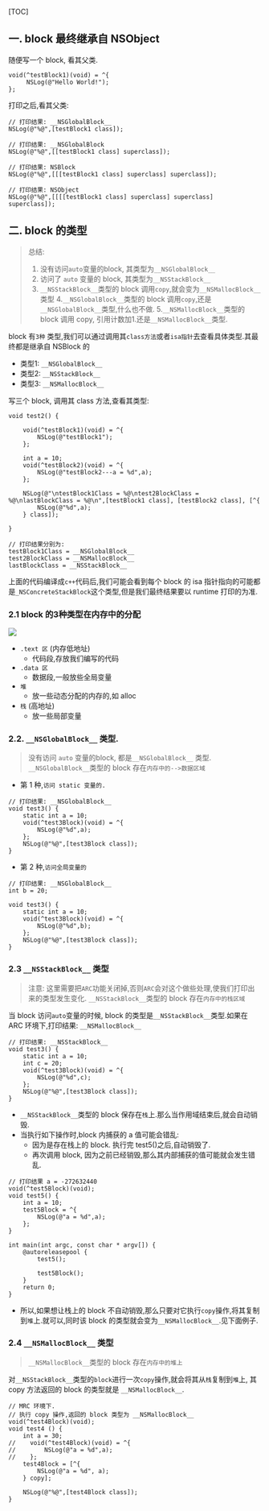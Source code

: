 [TOC]

## 一. block 最终继承自 NSObject

随便写一个 block, 看其父类.

```objc
void(^testBlock1)(void) = ^{
     NSLog(@"Hello World!");
};
```

打印之后,看其父类:

```lldb
// 打印结果: __NSGlobalBlock__
NSLog(@"%@",[testBlock1 class]);

// 打印结果: __NSGlobalBlock
NSLog(@"%@",[[testBlock1 class] superclass]);

// 打印结果: NSBlock
NSLog(@"%@",[[[testBlock1 class] superclass] superclass]);

// 打印结果: NSObject
NSLog(@"%@",[[[[testBlock1 class] superclass] superclass] superclass]);
```

## 二. block 的类型

> 总结:
> 1. 没有访问`auto`变量的block, 其类型为`__NSGlobalBlock__`
> 2. 访问了 `auto` 变量的 block, 其类型为`__NSStackBlock__`
> 3. `__NSStackBlock__`类型的 block 调用`copy`,就会变为`__NSMallocBlock__`类型
> 4.`__NSGlobalBlock__`类型的 block 调用`copy`,还是`__NSGlobalBlock__`类型,什么也不做.
> 5.`__NSMallocBlock__`类型的 block 调用 copy, 引用计数加1.还是`__NSMallocBlock__`类型.

block 有`3种` 类型,我们可以通过调用其`class方法`或者`isa指针`去查看具体类型.其最终都是继承自 NSBlock 的

- 类型1: `__NSGlobalBlock__`
- 类型2: `__NSStackBlock__`
- 类型3: `__NSMallocBlock__`

写三个 block, 调用其 class 方法,查看其类型:

```objc
void test2() {
    
    void(^testBlock1)(void) = ^{
        NSLog(@"testBlock1");
    };
    
    int a = 10;
    void(^testBlock2)(void) = ^{
        NSLog(@"testBlock2---a = %d",a);
    };
    
    NSLog(@"\ntestBlock1Class = %@\ntest2BlockClass = %@\nlastBlockClass = %@\n",[testBlock1 class], [testBlock2 class], [^{
        NSLog(@"%d",a);
    } class]);
    
}

// 打印结果分别为:
testBlock1Class = __NSGlobalBlock__
test2BlockClass = __NSMallocBlock__
lastBlockClass = __NSStackBlock__
```

上面的代码编译成`c++`代码后,我们可能会看到每个 block 的 isa 指针指向的可能都是`_NSConcreteStackBlock`这个类型,但是我们最终结果要以 runtime 打印的为准.

### 2.1 block 的3种类型在内存中的分配

![](https://lh3.googleusercontent.com/kB3iPEIe_xJhbB2qqHdHaB9v34HSLbphjPgKtS5qVInr4KhWIAaymkw3AuE2JB23qxa-EORw0j-RisnUXlF8U48Yi_vT8M9CX-QvC9bFBd0yWFlbMl83WoOK6o7AClG2X2Z1X5xjLv54IM_qfaEbC5MeYRfJ9aWvqJocsUcJN_hd0ZvQUUVwSUxmh5ifzLmXJ3jnbNsjOI-y6zS7K21g7j4hAI9n3zyd_LIBukhrRdYpGpTQIdKwRTzbBEnkZ8UU-QSD6dF_tHvitIngs6PSPI5dU-s0iEAcmN7scO9nqQoqcomn4b_WiqFjp00BucKbF5U1xm0fr-_jpQ97-on7cPoxDLMl4BE4-8coofCo2tslcxJRHZIoPjdrnJTifdLjepFkaWNps4paaPKja5OrLvEeOT5uDZJ31hST62_7N9KSoY-SMXwt1W4gUqlQY_FnXIN5pKP7WjDdShU7m_mpcYKCLivh_Fdv-l1n94ya1d7_AU6LPppwsDXWBHHNEvmDZljDzJER9JSuuLG_MuokKlQRz48LA2di2aPH9O-xPUL7pbKbm0fQv8li3XdA_Sj6jmYEUdl2iNi-mNVlCJZjwWo5FL_LoiFRbvrhYL7YOGEIzPxTBsIzB0QiuQqkCH8=w1652-h1288-no)

- `.text 区` (内存低地址)
    - 代码段,存放我们编写的代码 
- `.data 区`
    - 数据段,一般放些全局变量
- `堆`
    - 放一些动态分配的内存的,如 alloc 
- `栈` (高地址)
    - 放一些局部变量 

### 2.2. `__NSGlobalBlock__` 类型.

> 没有访问 `auto` 变量的block, 都是`__NSGlobalBlock__` 类型.
> `__NSGlobalBlock__`类型的 block 存在`内存中的-->数据区域`

- 第 1 种,`访问 static 变量的.`

```objc
// 打印结果: __NSGlobalBlock__
void test3() {    
    static int a = 10;
    void(^test3Block)(void) = ^{
        NSLog(@"%d",a);
    };
    NSLog(@"%@",[test3Block class]);
}
```

- 第 2 种,`访问全局变量的`

```objc
// 打印结果: __NSGlobalBlock__
int b = 20;

void test3() {
    static int a = 10;
    void(^test3Block)(void) = ^{
        NSLog(@"%d",b);
    };
    NSLog(@"%@",[test3Block class]);
}
```

### 2.3 `__NSStackBlock__` 类型

> 注意: 这里需要把`ARC`功能关闭掉,否则`ARC`会对这个做些处理,使我们打印出来的类型发生变化.
> `__NSStackBlock__`类型的 block 存在`内存中的栈区域`

当 block 访问`auto`变量的时候, block 的类型是`__NSStackBlock__`类型.如果在 ARC 环境下,打印结果: `__NSMallocBlock__`

```objc
// 打印结果: __NSStackBlock__
void test3() {
    static int a = 10;
    int c = 20;
    void(^test3Block)(void) = ^{
        NSLog(@"%d",c);
    };
    NSLog(@"%@",[test3Block class]);
}
```

- `__NSStackBlock__`类型的 block 保存在`栈`上.那么当作用域结束后,就会自动销毁.
- 当执行如下操作时,block 内捕获的 a 值可能会错乱:
    - 因为是存在栈上的 block. 执行完 test5()之后,自动销毁了.
    - 再次调用 block, 因为之前已经销毁,那么其内部捕获的值可能就会发生错乱.

```objc
// 打印结果 a = -272632440
void(^test5Block)(void);
void test5() {
    int a = 10;
    test5Block = ^{
        NSLog(@"a = %d",a);
    };
}

int main(int argc, const char * argv[]) {
    @autoreleasepool {        
        test5();
        
        test5Block();
    }
    return 0;
}
```

- 所以,如果想让栈上的 block 不自动销毁,那么只要对它执行`copy`操作,将其复制到`堆`上.就可以,同时该 block 的类型就会变为`__NSMallocBlock__`.见下面例子.

### 2.4 `__NSMallocBlock__` 类型

> `__NSMallocBlock__`类型的 block 存在`内存中的堆上`

对`__NSStackBlock__`类型的`block`进行一次`copy`操作,就会将其从`栈`复制到`堆`上, 其copy 方法返回的 block 的类型就是 `__NSMallocBlock__`.

```objc
// MRC 环境下.
// 执行 copy 操作,返回的 block 类型为 __NSMallocBlock__
void(^test4Block)(void);
void test4 () {
    int a = 30;
//    void(^test4Block)(void) = ^{
//        NSLog(@"a = %d",a);
//    };
    test4Block = [^{
        NSLog(@"a = %d", a);
    } copy];
    
    NSLog(@"%@",[test4Block class]);
}
```



